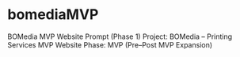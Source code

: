 # bomediaMVP
BOMedia MVP Website Prompt (Phase 1)  Project: BOMedia – Printing Services MVP Website Phase: MVP (Pre–Post MVP Expansion)
